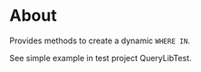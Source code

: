 ﻿# About

Provides methods to create a dynamic `WHERE IN`.

See simple example in test project QueryLibTest.